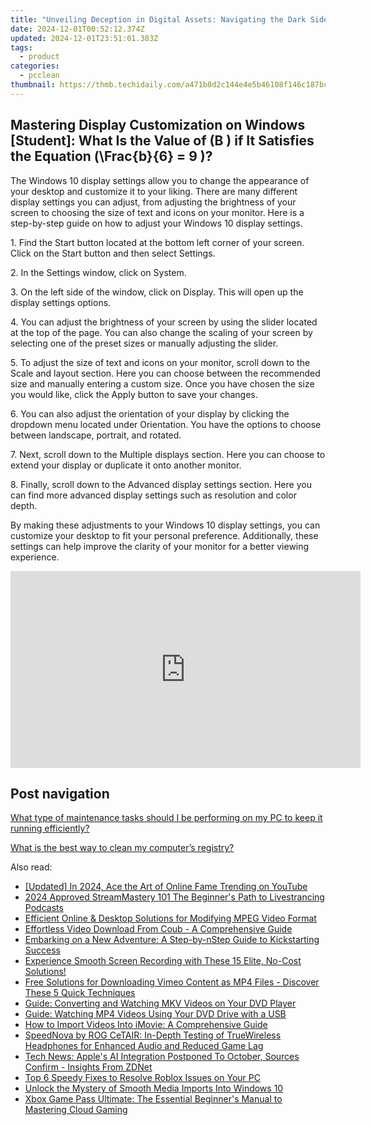 ```yaml
---
title: "Unveiling Deception in Digital Assets: Navigating the Dark Side of Crypto Markets Through YL Software Innovations"
date: 2024-12-01T00:52:12.374Z
updated: 2024-12-01T23:51:01.383Z
tags:
  - product
categories:
  - pcclean
thumbnail: https://thmb.techidaily.com/a471b0d2c144e4e5b46108f146c187bc2176565f5eff5e3e04c1be7552d848bf.jpg
---
```


## Mastering Display Customization on Windows [Student]: What Is the Value of \(B \) if It Satisfies the Equation \(\Frac{b}{6} = 9 \)?

The Windows 10 display settings allow you to change the appearance of your desktop and customize it to your liking. There are many different display settings you can adjust, from adjusting the brightness of your screen to choosing the size of text and icons on your monitor. Here is a step-by-step guide on how to adjust your Windows 10 display settings. 

1\. Find the Start button located at the bottom left corner of your screen. Click on the Start button and then select Settings.

2\. In the Settings window, click on System.

3\. On the left side of the window, click on Display. This will open up the display settings options. 

4\. You can adjust the brightness of your screen by using the slider located at the top of the page. You can also change the scaling of your screen by selecting one of the preset sizes or manually adjusting the slider.

5\. To adjust the size of text and icons on your monitor, scroll down to the Scale and layout section. Here you can choose between the recommended size and manually entering a custom size. Once you have chosen the size you would like, click the Apply button to save your changes.

6\. You can also adjust the orientation of your display by clicking the dropdown menu located under Orientation. You have the options to choose between landscape, portrait, and rotated.

7\. Next, scroll down to the Multiple displays section. Here you can choose to extend your display or duplicate it onto another monitor.

8\. Finally, scroll down to the Advanced display settings section. Here you can find more advanced display settings such as resolution and color depth. 

By making these adjustments to your Windows 10 display settings, you can customize your desktop to fit your personal preference. Additionally, these settings can help improve the clarity of your monitor for a better viewing experience.

<!-- affiliate ads begin -->
<iframe width="560" height="315" src="https://www.youtube.com/embed/TJCye_oCTTw?si=6bVyBphcSgSFdyuq" title="YouTube video player" frameborder="0" allow="accelerometer; autoplay; clipboard-write; encrypted-media; gyroscope; picture-in-picture; web-share" referrerpolicy="strict-origin-when-cross-origin" allowfullscreen></iframe>
<!-- affiliate ads end -->

## Post navigation

[What type of maintenance tasks should I be performing on my PC to keep it running efficiently?](https://tools.techidaily.com/pcclean/products/)

[What is the best way to clean my computer’s registry?](https://tools.techidaily.com/pcclean/products/)

<ins class="adsbygoogle"
     style="display:block"
     data-ad-format="autorelaxed"
     data-ad-client="ca-pub-7571918770474297"
     data-ad-slot="1223367746"></ins>

<ins class="adsbygoogle"
     style="display:block"
     data-ad-client="ca-pub-7571918770474297"
     data-ad-slot="8358498916"
     data-ad-format="auto"
     data-full-width-responsive="true"></ins>

<span class="atpl-alsoreadstyle">Also read:</span>
<div><ul>
<li><a href="https://facebook-video-footage.techidaily.com/updated-in-2024-ace-the-art-of-online-fame-trending-on-youtube/"><u>[Updated] In 2024, Ace the Art of Online Fame Trending on YouTube</u></a></li>
<li><a href="https://some-skills.techidaily.com/2024-approved-streammastery-101-the-beginners-path-to-livestrancing-podcasts/"><u>2024 Approved StreamMastery 101 The Beginner's Path to Livestrancing Podcasts</u></a></li>
<li><a href="https://discover-best.techidaily.com/efficient-online-and-desktop-solutions-for-modifying-mpeg-video-format/"><u>Efficient Online & Desktop Solutions for Modifying MPEG Video Format</u></a></li>
<li><a href="https://discover-best.techidaily.com/effortless-video-download-from-coub-a-comprehensive-guide/"><u>Effortless Video Download From Coub - A Comprehensive Guide</u></a></li>
<li><a href="https://discover-best.techidaily.com/embarking-on-a-new-adventure-a-step-by-nstep-guide-to-kickstarting-success/"><u>Embarking on a New Adventure: A Step-by-nStep Guide to Kickstarting Success</u></a></li>
<li><a href="https://discover-best.techidaily.com/experience-smooth-screen-recording-with-these-15-elite-no-cost-solutions/"><u>Experience Smooth Screen Recording with These 15 Elite, No-Cost Solutions!</u></a></li>
<li><a href="https://discover-best.techidaily.com/free-solutions-for-downloading-vimeo-content-as-mp4-files-discover-these-5-quick-techniques/"><u>Free Solutions for Downloading Vimeo Content as MP4 Files - Discover These 5 Quick Techniques</u></a></li>
<li><a href="https://discover-best.techidaily.com/guide-converting-and-watching-mkv-videos-on-your-dvd-player/"><u>Guide: Converting and Watching MKV Videos on Your DVD Player</u></a></li>
<li><a href="https://discover-best.techidaily.com/guide-watching-mp4-videos-using-your-dvd-drive-with-a-usb/"><u>Guide: Watching MP4 Videos Using Your DVD Drive with a USB</u></a></li>
<li><a href="https://some-approaches.techidaily.com/how-to-import-videos-into-imovie-a-comprehensive-guide/"><u>How to Import Videos Into iMovie: A Comprehensive Guide</u></a></li>
<li><a href="https://some-guidance.techidaily.com/speednova-by-rog-cetair-in-depth-testing-of-truewireless-headphones-for-enhanced-audio-and-reduced-game-lag/"><u>SpeedNova by ROG CeTAIR: In-Depth Testing of TrueWireless Headphones for Enhanced Audio and Reduced Game Lag</u></a></li>
<li><a href="https://tech-renaissance.techidaily.com/tech-news-apples-ai-integration-postponed-to-october-sources-confirm-insights-from-zdnet/"><u>Tech News: Apple's AI Integration Postponed To October, Sources Confirm - Insights From ZDNet</u></a></li>
<li><a href="https://program-issues.techidaily.com/top-6-speedy-fixes-to-resolve-roblox-issues-on-your-pc/"><u>Top 6 Speedy Fixes to Resolve Roblox Issues on Your PC</u></a></li>
<li><a href="https://fox-access.techidaily.com/unlock-the-mystery-of-smooth-media-imports-into-windows-10/"><u>Unlock the Mystery of Smooth Media Imports Into Windows 10</u></a></li>
<li><a href="https://tech-recovery.techidaily.com/xbox-game-pass-ultimate-the-essential-beginners-manual-to-mastering-cloud-gaming/"><u>Xbox Game Pass Ultimate: The Essential Beginner's Manual to Mastering Cloud Gaming</u></a></li>
</ul></div>

